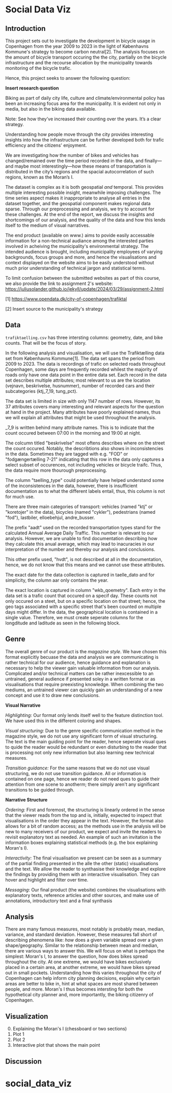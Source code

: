 # Social Data Viz

## Introduction

This project sets out to investigate the development in bicycle usage in Copenhagen from the year 2009 to 2023 in the light of Københavns Kommune's strategy to become carbon neutral[2]. The analysis focuses on the amount of bicycle transport occuring the the city, partially on the bicycle infrastructure and the recourse allocation by the municipality towards monitoring of the bicycle trafic.

Hence, this project seeks to answer the following question:

**Insert research question**

Biking as part of daily city life, culture and climate/environmental policy has been an increasing focus area for the municipality. It is evident not only in media, but also in the biking data available.

Note: See how they’ve increased their counting over the years. It’s a clear strategy.

Understanding how people move through the city provides interesting insights into how the infrastructure can be further developed both for trafic efficiency and the citizens' enjoyment.

We are investigating how the number of bikes and vehicles has changed/remained over the time period recorded in the data, and finally—and maybe most interestingly—how these means of transportation is distributed in the city’s regions and the spacial autocorrelation of such regions, known as the Moran’s I.

The dataset is complex as it is both geospatial *and* temporal. This provides multiple interesting possible insight, meanwhile imposing challenges. The time series aspect makes it inappropriate to analyse all entries in the dataset together, and the geospatial component makes regional data sparse. Through our preprocessing and analysis, we try to account for these challenges. At the end of the report, we discuss the insights and shortcomings of our analysis, and the quality of the data and how this lends itself to the medium of visual narratives.

The end product (available on www.) aims to povide easily accessable information for a non-technical audiance among the interested parties involved in acheiving the municipality's environmental strategy. The intended audience is brought, including municipality employees of varying backgrounds, focus groups and more, and hence the visualisations and context displayed on the website aims to be easily understood without much prior understanding of technical jargon and statistical terms.

To limit confusion between the submitted websites as part of this course, we also provide the link to assignment 2's website: https://juliusolander.github.io/jekyll/update/2024/03/29/assignment-2.html

[1] https://www.opendata.dk/city-of-copenhagen/trafiktal

[2] Insert source to the municipality's strategy

## Data

`trafiktaelling.csv` has three intersting columns: geometry, date, and bike counts.
That will be the focus of story.

In the following analysis and visualisation, we will use the Trafiktælling data set from Københavns Kommune[1]. The data set spans the period from 2009 to 2023. The data is recordings of trafic on selected roads throughout Copenhagen, some days are frequently recorded whilest the majority of roads only have one data point in the entire data set. Each record in the data set describes multiple attributes; most relevant to us are the location (vejnavn, beskrivelse, husnummer), number of recorded cars and their subcategories (ktj_7_19, tung_pct).

The data set is limited in size with only 1147 number of rows. However, its 37 attributes covers many interesting and relevant aspects for the question at hand in the project. Many attributes have poorly explained names, thus we will explain all attributes that might be used throughout the analysis.

_7_9 is written behind many attribute names. This is to indicate that the count occured between 07:00 in the morning and 19:00 at night.

The colcumn titled "beskrivelse" most oftens describes where on the street the count occured. Notably, the describtions also shows in inconsistencies in the data. Sometimes they are tagged with e.g. "FOD" or "fodgængertælling 7-21" indicating that this row in the data only captures a select subset of occurences, not including vehicles or bicycle traifc. Thus, the data require more thourough preprocessing.

The column "taelling_type" could potentially have helped understand some of the inconsistences in the data, however, there is insufficient documentation as to what the different labels entail, thus, this column is not for much use.

There are three main categories of transport: vehicles (named "ktj" or "koretojer" in the data), bicycles (named "cykler"), pedestrians (named "fod"), lastbiler, elloebehjul, andre_busser.

The prefix "aadt" used on the recorded transportation types stand for the calculated Annual Average Daily Traffic. This number is relevant to our analysis. However, we are unable to find documentation describing how they calculate this anual average, which may lead to inacuracies in our interpretation of the number and thereby our analysis and conclusions.

This other prefix used, "hvdt", is not described at all in the documentation, hence, we do not know that this means and we cannot use these attributes.

The exact date for the data collection is captured in taelle_dato and for simplicity, the column aar only contains the year.

The exact location is captured in column "wkb_qoemetry". Each entry in the data set is a trafic count that occured on a specif day. These counts not only occured on a steet, but on a specific location on that street; hence, the geo tags associated with a specific street that's been counted on multiple days might differ. In the data, the geographical location is contained in a single value. Therefore, we must create seperate columns for the longditude and laditude as seen in the following block.

## Genre
The overall genre of our product is the *magazine style*. We have chosen this format explicitly becuase the data and analysis we are communicating is rather technical for our audience, hence guidance and explanation is necessary to help the viewer gain valuable information from our analysis. Complicated and/or technical matters can be rather inexcessible to an untrained, general audience if presented soley in a written format or as visualisations that require preexisting knowledge. When combining the two mediums, an untrained viewer can quickly gain an understanding of a new concept and use it to draw new conclusions.

**Visual Narrative**

*Highlighting:* Our format only lends itself well to the feature distinction tool. We have used this in the different coloring and shapes.

*Visual structuring:* Due to the genre specific communication method in the magazine style, we do not use any significant form of visual structuring. The text is the main guiding point for the reader, hence seperate visual ques to quide the reader would be redundant or even disturbing to the reader that is processing not only new information but also learning new technical measures.

*Transition guidance:* For the same reasons that we do not use visual structuring, we do not use transition guidance. All or information is contained on one page, hence we reader do not need ques to guide their attention from one scene to anotherm; there simply aren't any significant transitions to be guided through.

**Narrative Structure**

*Ordering:* First and foremost, the structuring is linearly ordered in the sense that the viewer reads from the top and is, initially, expected to inspect that visualisations in the order they appear in the text. However, the format also allows for a bit of random access; as the methods use in the analysis will be new to many receivers of our product, we expect and invite the readers to revisit explanatory text as needed. An example of such an invitation is the information boxes explaining statistical methods (e.g. the box explaining Moran's I).

*Interactivity:* The final visualisation we present can be seen as a summary of the partial finding presented in the alle the other (static) visualisations and the text. We allow the reader to synthasise their knowledge and explore the findings by providing them with an interactive visualisation. They can hover and highlight and filter over time. 

*Messaging*: Our final product (the website) combines the visualisations with explanatory texts, reference articles and other sources, and make use of annotations, introductory text and a final synthasis

## Analysis
There are many famous measures, most notably is probably mean, median, variance, and standard deviation. However, these measures fall short of describing phenomena like: _how_ does a given variable spread over a given shape/geography. Similar to the relationship between mean and median, there are various ways to answer this. We will focus on what is perhaps the simplest: Moran's I, to answer the question, how does bikes spread throughout the city. At one extreme, we would have bikes exclusively placed in a certain area, at another extreme, we would have bikes spread out in small pockets. Understanding how this varies throughout the city of Copenhagen can help inform city planning decisions, explain why certain areas are better to bike in, hint at what spaces are most shared between people, and more. Moran's I thus becomes intersting for both the hypothetical city planner and, more importantly, the biking citizenry of Copenhagen.

## Visualization
0. Explaining the Moran's I (chessboard or two sections)
1. Plot 1
2. Plot 2
3. Interactive plot that shows the main point

## Discussion
# social_data_viz
